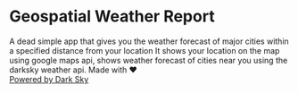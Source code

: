 # Geospatial Weather Report
A dead simple app that gives you the weather forecast of major cities within a specified distance from your location
It shows your location on the map using google maps api, shows weather forecast of cities near you using the darksky weather api.
Made with :heart:  
[Powered by Dark Sky](https://darksky.net/poweredby/)

